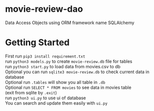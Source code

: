 # movie-review-dao
 Data Access Objects using ORM framework name SQLAlchemy


# Getting Started
First run `pip3 install requirement.txt`<br/>
run `python3 models.py` to create `movie-review.db` file for tables <br/>
run `python3 start.py` to load data from movies.csv to db <br/>
Optional you can run `sqlite3 movie-review.db` to check current data in database <br/>
Optional run `.tables` will show you all table in `.db`<br/>
Optional run `SELECT * FROM movies` to see data in movies table <br/>
(exit from sqlite by `.exit`)<br/>
run `python3 ui.py` to use ui of database <br/>
You can search and update them easily with `ui.py`<br/>



